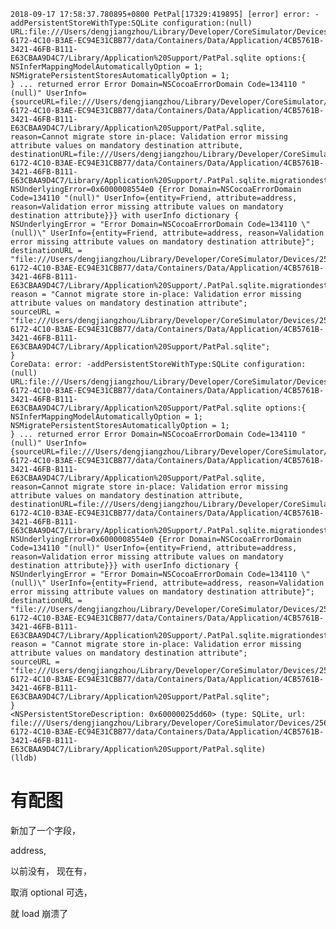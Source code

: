 
    2018-09-17 17:58:37.780895+0800 PetPal[17329:419895] [error] error: -addPersistentStoreWithType:SQLite configuration:(null) URL:file:///Users/dengjiangzhou/Library/Developer/CoreSimulator/Devices/256445C4-6172-4C10-B3AE-EC94E31CBB77/data/Containers/Data/Application/4CB5761B-3421-46FB-B111-E63CBAA9D4C7/Library/Application%20Support/PatPal.sqlite options:{
    NSInferMappingModelAutomaticallyOption = 1;
    NSMigratePersistentStoresAutomaticallyOption = 1;
    } ... returned error Error Domain=NSCocoaErrorDomain Code=134110 "(null)" UserInfo={sourceURL=file:///Users/dengjiangzhou/Library/Developer/CoreSimulator/Devices/256445C4-6172-4C10-B3AE-EC94E31CBB77/data/Containers/Data/Application/4CB5761B-3421-46FB-B111-E63CBAA9D4C7/Library/Application%20Support/PatPal.sqlite, reason=Cannot migrate store in-place: Validation error missing attribute values on mandatory destination attribute, destinationURL=file:///Users/dengjiangzhou/Library/Developer/CoreSimulator/Devices/256445C4-6172-4C10-B3AE-EC94E31CBB77/data/Containers/Data/Application/4CB5761B-3421-46FB-B111-E63CBAA9D4C7/Library/Application%20Support/.PatPal.sqlite.migrationdestination_41b5a6b5c6e848c462a8480cd24caef3, NSUnderlyingError=0x6000008554e0 {Error Domain=NSCocoaErrorDomain Code=134110 "(null)" UserInfo={entity=Friend, attribute=address, reason=Validation error missing attribute values on mandatory destination attribute}}} with userInfo dictionary {
    NSUnderlyingError = "Error Domain=NSCocoaErrorDomain Code=134110 \"(null)\" UserInfo={entity=Friend, attribute=address, reason=Validation error missing attribute values on mandatory destination attribute}";
    destinationURL = "file:///Users/dengjiangzhou/Library/Developer/CoreSimulator/Devices/256445C4-6172-4C10-B3AE-EC94E31CBB77/data/Containers/Data/Application/4CB5761B-3421-46FB-B111-E63CBAA9D4C7/Library/Application%20Support/.PatPal.sqlite.migrationdestination_41b5a6b5c6e848c462a8480cd24caef3";
    reason = "Cannot migrate store in-place: Validation error missing attribute values on mandatory destination attribute";
    sourceURL = "file:///Users/dengjiangzhou/Library/Developer/CoreSimulator/Devices/256445C4-6172-4C10-B3AE-EC94E31CBB77/data/Containers/Data/Application/4CB5761B-3421-46FB-B111-E63CBAA9D4C7/Library/Application%20Support/PatPal.sqlite";
    }
    CoreData: error: -addPersistentStoreWithType:SQLite configuration:(null) URL:file:///Users/dengjiangzhou/Library/Developer/CoreSimulator/Devices/256445C4-6172-4C10-B3AE-EC94E31CBB77/data/Containers/Data/Application/4CB5761B-3421-46FB-B111-E63CBAA9D4C7/Library/Application%20Support/PatPal.sqlite options:{
    NSInferMappingModelAutomaticallyOption = 1;
    NSMigratePersistentStoresAutomaticallyOption = 1;
    } ... returned error Error Domain=NSCocoaErrorDomain Code=134110 "(null)" UserInfo={sourceURL=file:///Users/dengjiangzhou/Library/Developer/CoreSimulator/Devices/256445C4-6172-4C10-B3AE-EC94E31CBB77/data/Containers/Data/Application/4CB5761B-3421-46FB-B111-E63CBAA9D4C7/Library/Application%20Support/PatPal.sqlite, reason=Cannot migrate store in-place: Validation error missing attribute values on mandatory destination attribute, destinationURL=file:///Users/dengjiangzhou/Library/Developer/CoreSimulator/Devices/256445C4-6172-4C10-B3AE-EC94E31CBB77/data/Containers/Data/Application/4CB5761B-3421-46FB-B111-E63CBAA9D4C7/Library/Application%20Support/.PatPal.sqlite.migrationdestination_41b5a6b5c6e848c462a8480cd24caef3, NSUnderlyingError=0x6000008554e0 {Error Domain=NSCocoaErrorDomain Code=134110 "(null)" UserInfo={entity=Friend, attribute=address, reason=Validation error missing attribute values on mandatory destination attribute}}} with userInfo dictionary {
    NSUnderlyingError = "Error Domain=NSCocoaErrorDomain Code=134110 \"(null)\" UserInfo={entity=Friend, attribute=address, reason=Validation error missing attribute values on mandatory destination attribute}";
    destinationURL = "file:///Users/dengjiangzhou/Library/Developer/CoreSimulator/Devices/256445C4-6172-4C10-B3AE-EC94E31CBB77/data/Containers/Data/Application/4CB5761B-3421-46FB-B111-E63CBAA9D4C7/Library/Application%20Support/.PatPal.sqlite.migrationdestination_41b5a6b5c6e848c462a8480cd24caef3";
    reason = "Cannot migrate store in-place: Validation error missing attribute values on mandatory destination attribute";
    sourceURL = "file:///Users/dengjiangzhou/Library/Developer/CoreSimulator/Devices/256445C4-6172-4C10-B3AE-EC94E31CBB77/data/Containers/Data/Application/4CB5761B-3421-46FB-B111-E63CBAA9D4C7/Library/Application%20Support/PatPal.sqlite";
    }
    <NSPersistentStoreDescription: 0x60000025dd60> (type: SQLite, url: file:///Users/dengjiangzhou/Library/Developer/CoreSimulator/Devices/256445C4-6172-4C10-B3AE-EC94E31CBB77/data/Containers/Data/Application/4CB5761B-3421-46FB-B111-E63CBAA9D4C7/Library/Application%20Support/PatPal.sqlite)
    (lldb) 





有配图
=






新加了一个字段， 

address,

以前没有， 现在有，

取消 optional 可选，

就 load 崩溃了

